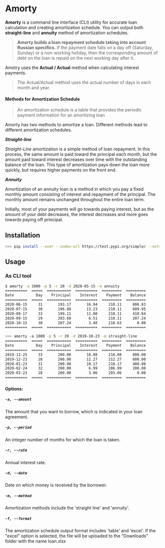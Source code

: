 # Amorty

**Amorty** is a command line interface (CLI) utility for accurate loan calculation and creating amortization schedule. You can output both **straight-line** and **annuity** method of amortization schedules.
> **Amorty builds a loan repayment schedule taking into account Russian specifics.**
> If the payment date falls on a day off (Saturday, Sunday) or a non-working holiday, then the corresponding amount of debt on the loan is repaid on the next working day after it.

Amotry uses the **Actual / Actual** method when calculating interest payments.
> The Actual/Actual method uses the actual number of days in each month and year.
 
 #### Methods for Amortization Schedule
> An amortization schedule is a table that provides the periodic payment information for an amortizing loan

Amorty has two methods to amortize a loan. Different methods lead to different amortization schedules. 

***Straight-line***

*Straight-Line* amortization is a simple method of loan repayment. In this process, the same amount is paid toward the principal each month, but the amount paid toward interest decreases over time with the outstanding balance of the loan. This type of amortization pays down the loan more quickly,  but requires higher payments on the front end. 

***Annuity***

Amortization of an annuity loan is a method in which you pay a fixed monthly amount consisting of interest and repayment of the principal. The monthly amount remains unchanged throughout the entire loan term.

Initially, most of your payments will go towards paying interest, but as the amount of your debt decreases, the interest decreases and more goes towards paying off principal.

## Installation

```bash
>>> pip install --user --index-url https://test.pypi.org/simple/ --extra-index-url https://pypi.org/simple/ amorty
```

## Usage


### As CLI tool

```bash
$ amorty -a 1000 -p 5 -r 20 -d 2020-05-15 -m annuity
==========  =====  ===========  ==========  =========  =========
Date          Day    Principal    Interest    Payment    Balance
==========  =====  ===========  ==========  =========  =========
2020-06-15     31       193.17       16.94     210.11     806.83
2020-07-15     30       196.88       13.23     210.11     609.95
2020-08-17     33       199.11       11.00     210.11     410.84
2020-09-15     29       203.60        6.51     210.11     207.24
2020-10-15     30       207.24        3.40     210.63       0.00
==========  =====  ===========  ==========  =========  =========
```
```bash
>>> amorty -a 1000 -p 5 -r 20 -d 2019-10-23 -m straight-line
==========  =====  ===========  ==========  =========  =========
Date          Day    Principal    Interest    Payment    Balance
==========  =====  ===========  ==========  =========  =========
2019-11-25     33       200.00       18.08     218.08     800.00
2019-12-23     28       200.00       12.27     212.27     600.00
2020-01-23     31       200.00       10.17     210.17     400.00
2020-02-24     32       200.00        6.99     206.99     200.00
2020-03-23     28       200.00        3.06     203.06       0.00
==========  =====  ===========  ==========  =========  =========
```

#### Options:
##### `-a, --amount`
The amount that you want to borrow, which is indicated in your loan agreement.
##### `-p, --period`
An integer number of months for which the loan is taken.
##### `-r, --rate`
Annual interest rate.
##### `-d, --date`
Date on which money is received by the borrower.
##### `-m, --method`
Amortization methods include the 'straight line' and 'annuity'.
##### `-f, --format`
The amortization schedule output format includes 'table' and 'excel'. 
If the "excel" option is selected, the file will be uploaded to the "Downloads" folder with the name loan.xlsx
